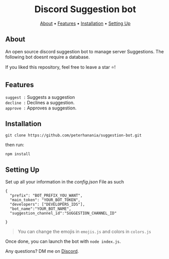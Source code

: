 <h1 align="center">
Discord Suggestion bot
  <br>
</h1>


<p align="center">
  <a href="#about">About</a>
  •
  <a href="#features">Features</a>
  •
  <a href="#installation">Installation</a>
  •
  <a href="#setting-up">Setting Up</a>
</p>

## About

An open source discord suggestion bot to manage server Suggestions. The following bot doesnt require a database.

If you liked this repository, feel free to leave a star ⭐!

## Features

`suggest :` Suggests a suggestion <br>
`decline :` Declines a suggestion.<br>
`approve :` Approves a suggestion.<br>



## Installation

```
git clone https://github.com/peterhanania/suggestion-bot.git
```
then run:
```
npm install
```


## Setting Up

Set up all your information in the *config.json* File as such
```
{
  "prefix": "BOT_PREFIX_YOU_WANT",
  "main_token": "YOUR_BOT_TOKEN",
  "developers": ["DEVELOPERS_IDS"],
  "bot_name":"YOUR_BOT_NAME",
  "suggestion_channel_id":"SUGGESTION_CHANNEL_ID"

}
```
 > You can change the emojis in `emojis.js` and colors in `colors.js`
 
Once done, you can launch the bot with `node index.js`. 

Any questions? DM me on <a href="https://discord.com/users/710465231779790849">Discord</a>.
